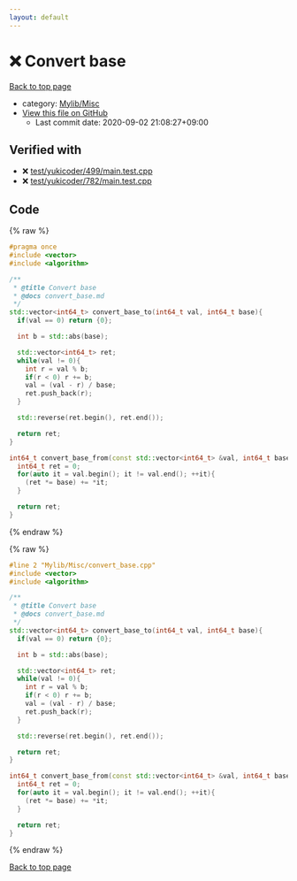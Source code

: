 ```yaml
---
layout: default
---
```


<!-- mathjax config similar to math.stackexchange -->
<script type="text/javascript" async
  src="https://cdnjs.cloudflare.com/ajax/libs/mathjax/2.7.5/MathJax.js?config=TeX-MML-AM_CHTML">
</script>
<script type="text/x-mathjax-config">
  MathJax.Hub.Config({
    TeX: { equationNumbers: { autoNumber: "AMS" }},
    tex2jax: {
      inlineMath: [ ['$','$'] ],
      processEscapes: true
    },
    "HTML-CSS": { matchFontHeight: false },
    displayAlign: "left",
    displayIndent: "2em"
  });
</script>

<script type="text/javascript" src="https://cdnjs.cloudflare.com/ajax/libs/jquery/3.4.1/jquery.min.js"></script>
<script src="https://cdn.jsdelivr.net/npm/jquery-balloon-js@1.1.2/jquery.balloon.min.js" integrity="sha256-ZEYs9VrgAeNuPvs15E39OsyOJaIkXEEt10fzxJ20+2I=" crossorigin="anonymous"></script>
<script type="text/javascript" src="../../../assets/js/copy-button.js"></script>
<link rel="stylesheet" href="../../../assets/css/copy-button.css" />


# :x: Convert base

<a href="../../../index.html">Back to top page</a>

* category: <a href="../../../index.html#3aaad417c82174440088b5eea559262a">Mylib/Misc</a>
* <a href="{{ site.github.repository_url }}/blob/master/Mylib/Misc/convert_base.cpp">View this file on GitHub</a>
    - Last commit date: 2020-09-02 21:08:27+09:00




## Verified with

* :x: <a href="../../../verify/test/yukicoder/499/main.test.cpp.html">test/yukicoder/499/main.test.cpp</a>
* :x: <a href="../../../verify/test/yukicoder/782/main.test.cpp.html">test/yukicoder/782/main.test.cpp</a>


## Code

<a id="unbundled"></a>
{% raw %}
```cpp
#pragma once
#include <vector>
#include <algorithm>

/**
 * @title Convert base
 * @docs convert_base.md
 */
std::vector<int64_t> convert_base_to(int64_t val, int64_t base){
  if(val == 0) return {0};

  int b = std::abs(base);

  std::vector<int64_t> ret;
  while(val != 0){
    int r = val % b;
    if(r < 0) r += b;
    val = (val - r) / base;
    ret.push_back(r);
  }

  std::reverse(ret.begin(), ret.end());

  return ret;
}

int64_t convert_base_from(const std::vector<int64_t> &val, int64_t base){
  int64_t ret = 0;
  for(auto it = val.begin(); it != val.end(); ++it){
    (ret *= base) += *it;
  }

  return ret;
}

```
{% endraw %}

<a id="bundled"></a>
{% raw %}
```cpp
#line 2 "Mylib/Misc/convert_base.cpp"
#include <vector>
#include <algorithm>

/**
 * @title Convert base
 * @docs convert_base.md
 */
std::vector<int64_t> convert_base_to(int64_t val, int64_t base){
  if(val == 0) return {0};

  int b = std::abs(base);

  std::vector<int64_t> ret;
  while(val != 0){
    int r = val % b;
    if(r < 0) r += b;
    val = (val - r) / base;
    ret.push_back(r);
  }

  std::reverse(ret.begin(), ret.end());

  return ret;
}

int64_t convert_base_from(const std::vector<int64_t> &val, int64_t base){
  int64_t ret = 0;
  for(auto it = val.begin(); it != val.end(); ++it){
    (ret *= base) += *it;
  }

  return ret;
}

```
{% endraw %}

<a href="../../../index.html">Back to top page</a>

